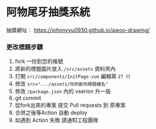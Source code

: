 # 阿物尾牙抽獎系統

抽獎網址： https://johnnyyu0930.github.io/awoo-drawing/


### 更改標題步驟

1. fork 一份到您的帳號
2. 將新的標題圖片放入 `/src/assets` 資料夾內
3. 打開 `src/components/InitPage.vue` 編輯第 `27 行`
4. 修改 `src=".../assets/你的新的標題檔名"`
5. 修改 `/package.json` 內的 vserion 升一版
6. git commit
7. 從fork出來的專案 提交 Pull requests 到 原專案
8. 合併之後等Action 自動 deploy
9. 如遇到 Action 失敗 請通知工程團隊
